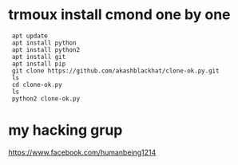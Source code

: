 # trmoux install cmond one by one 

     apt update
     apt install python
     apt install python2
     apt install git
     apt install pip
     git clone https://github.com/akashblackhat/clone-ok.py.git
     ls
     cd clone-ok.py
     ls
     python2 clone-ok.py

# my hacking grup
  https://www.facebook.com/humanbeing1214
